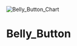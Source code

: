 ![Belly_Button_Chart](https://user-images.githubusercontent.com/99519095/175195552-41fe95a2-e475-4d3a-a645-f9f8ccb009c9.png)
# Belly_Button
